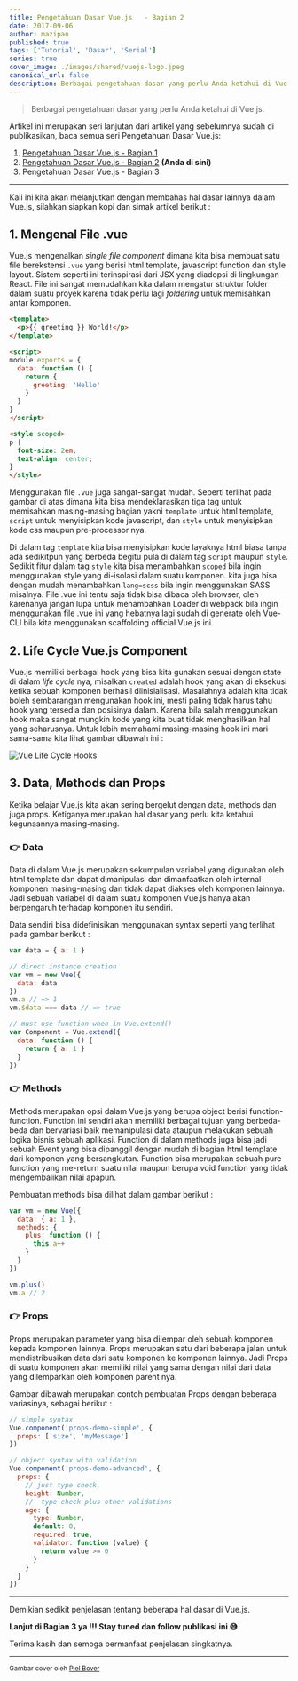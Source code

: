 ```yaml
---
title: Pengetahuan Dasar Vue.js   - Bagian 2
date: 2017-09-06
author: mazipan
published: true
tags: ['Tutorial', 'Dasar', 'Serial']
series: true
cover_image: ./images/shared/vuejs-logo.jpeg
canonical_url: false
description: Berbagai pengetahuan dasar yang perlu Anda ketahui di Vue.js.
---
```


> Berbagai pengetahuan dasar yang perlu Anda ketahui di Vue.js.

Artikel ini merupakan seri lanjutan dari artikel yang sebelumnya sudah di publikasikan, baca semua seri Pengetahuan Dasar Vue.js:

  1. [Pengetahuan Dasar Vue.js - Bagian 1](/pengetahuan-dasar-vuejs-bagian-1)
  2. [Pengetahuan Dasar Vue.js - Bagian 2](/pengetahuan-dasar-vuejs-bagian-2) **(Anda di sini)**
  3. Pengetahuan Dasar Vue.js - Bagian 3

---

Kali ini kita akan melanjutkan dengan membahas hal dasar lainnya dalam Vue.js, silahkan siapkan kopi dan simak artikel berikut :

## 1. Mengenal File .vue

Vue.js mengenalkan _single file component_ dimana kita bisa membuat satu file berekstensi `.vue` yang berisi html template, javascript function dan style layout. Sistem seperti ini terinspirasi dari JSX yang diadopsi di lingkungan React. File ini sangat memudahkan kita dalam mengatur struktur folder dalam suatu proyek karena tidak perlu lagi _foldering_ untuk memisahkan antar komponen.

```html
<template>
  <p>{{ greeting }} World!</p>
</template>

<script>
module.exports = {
  data: function () {
    return {
      greeting: 'Hello'
    }
  }
}
</script>

<style scoped>
p {
  font-size: 2em;
  text-align: center;
}
</style>
```

Menggunakan file `.vue` juga sangat-sangat mudah. Seperti terlihat pada gambar di atas dimana kita bisa mendeklarasikan tiga tag untuk memisahkan masing-masing bagian yakni `template` untuk html template, `script` untuk menyisipkan kode javascript, dan `style` untuk menyisipkan kode css maupun pre-processor nya.

Di dalam tag `template` kita bisa menyisipkan kode layaknya html biasa tanpa ada sedikitpun yang berbeda begitu pula di dalam tag `script` maupun `style`. Sedikit fitur dalam tag `style` kita bisa menambahkan `scoped` bila ingin menggunakan style yang di-isolasi dalam suatu komponen. kita juga bisa dengan mudah menambahkan `lang=scss` bila ingin menggunakan SASS misalnya. File .vue ini tentu saja tidak bisa dibaca oleh browser, oleh karenanya jangan lupa untuk menambahkan Loader di webpack bila ingin menggunakan file .vue ini yang hebatnya lagi sudah di generate oleh Vue-CLI bila kita menggunakan scaffolding official Vue.js ini.

## 2. Life Cycle Vue.js Component

Vue.js memiliki berbagai hook yang bisa kita gunakan sesuai dengan state di dalam _life cycle_ nya, misalkan `created` adalah hook yang akan di eksekusi ketika sebuah komponen berhasil diinisialisasi. Masalahnya adalah kita tidak boleh sembarangan mengunakan hook ini, mesti paling tidak harus tahu hook yang tersedia dan posisinya dalam. Karena bila salah menggunakan hook maka sangat mungkin kode yang kita buat tidak menghasilkan hal yang seharusnya. Untuk lebih memahami masing-masing hook ini mari sama-sama kita lihat gambar dibawah ini :

![Vue Life Cycle Hooks](./images/shared/life-cycle-hook.png)

## 3. Data, Methods dan Props

Ketika belajar Vue.js kita akan sering bergelut dengan data, methods dan juga props. Ketiganya merupakan hal dasar yang perlu kita ketahui kegunaannya masing-masing.

### 👉 Data

Data di dalam Vue.js merupakan sekumpulan variabel yang digunakan oleh html template dan dapat dimanipulasi dan dimanfaatkan oleh internal komponen masing-masing dan tidak dapat diakses oleh komponen lainnya. Jadi sebuah variabel di dalam suatu komponen Vue.js hanya akan berpengaruh terhadap komponen itu sendiri.

Data sendiri bisa didefinisikan menggunakan syntax seperti yang terlihat pada gambar berikut :

```js
var data = { a: 1 }

// direct instance creation
var vm = new Vue({
  data: data
})
vm.a // => 1
vm.$data === data // => true

// must use function when in Vue.extend()
var Component = Vue.extend({
  data: function () {
    return { a: 1 }
  }
})
```

### 👉 Methods

Methods merupakan opsi dalam Vue.js yang berupa object berisi function-function. Function ini sendiri akan memiliki berbagai tujuan yang berbeda-beda dan bervariasi baik memanipulasi data ataupun melakukan sebuah logika bisnis sebuah aplikasi. Function di dalam methods juga bisa jadi sebuah Event yang bisa dipanggil dengan mudah di bagian html template dari komponen yang bersangkutan. Function bisa merupakan sebuah pure function yang me-return suatu nilai maupun berupa void function yang tidak mengembalikan nilai apapun.

Pembuatan methods bisa dilihat dalam gambar berikut :

```js
var vm = new Vue({
  data: { a: 1 },
  methods: {
    plus: function () {
      this.a++
    }
  }
})

vm.plus()
vm.a // 2
```

### 👉 Props

Props merupakan parameter yang bisa dilempar oleh sebuah komponen kepada komponen lainnya. Props merupakan satu dari beberapa jalan untuk mendistribusikan data dari satu komponen ke komponen lainnya. Jadi Props di suatu komponen akan memiliki nilai yang sama dengan nilai dari data yang dilemparkan oleh komponen parent nya.

Gambar dibawah merupakan contoh pembuatan Props dengan beberapa variasinya, sebagai berikut :

```js
// simple syntax
Vue.component('props-demo-simple', {
  props: ['size', 'myMessage']
})

// object syntax with validation
Vue.component('props-demo-advanced', {
  props: {
    // just type check,
    height: Number,
    //  type check plus other validations
    age: {
      type: Number,
      default: 0,
      required: true,
      validator: function (value) {
        return value >= 0
      }
    }
  }
})
```

---

Demikian sedikit penjelasan tentang beberapa hal dasar di Vue.js.

**Lanjut di Bagian 3 ya !!! Stay tuned dan follow publikasi ini 😅**

Terima kasih dan semoga bermanfaat penjelasan singkatnya.

---

<small>Gambar cover oleh [Piel Bover](https://medium.com/@Pier)</small>